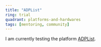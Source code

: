 ```yaml
---
title: "ADPList"
ring: trial
quadrant: platforms-and-hardwares
tags: [mentoring, community]
---
```


I am currently testing the platform [ADPList](https://adplist.org/mentors/lei-ma).

